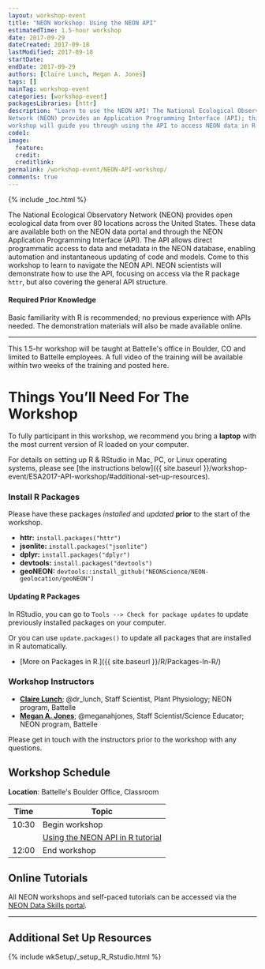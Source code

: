 ```yaml
---
layout: workshop-event
title: "NEON Workshop: Using the NEON API"
estimatedTime: 1.5-hour workshop
date: 2017-09-29
dateCreated: 2017-09-18
lastModified: 2017-09-18
startDate: 
endDate: 2017-09-29
authors: [Claire Lunch, Megan A. Jones]
tags: []
mainTag: workshop-event
categories: [workshop-event]
packagesLibraries: [httr]
description: "Learn to use the NEON API! The National Ecological Observatory 
Network (NEON) provides an Application Programming Interface (API); this 
workshop will guide you through using the API to access NEON data in R."
code1: 
image:
  feature: 
  credit:
  creditlink: 
permalink: /workshop-event/NEON-API-workshop/
comments: true 
---
```


{% include _toc.html %}

The National Ecological Observatory Network (NEON) provides open ecological data 
from over 80 locations across the United States. These data are available both 
on the NEON data portal and through the NEON Application Programming Interface 
(API). The API allows direct programmatic access to data and metadata in the 
NEON database, enabling automation and instantaneous updating of code and models. 
Come to this workshop to learn to navigate the NEON API. NEON scientists will 
demonstrate how to use the API, focusing on access via the R package `httr`, but 
also covering the general API structure.

#### Required Prior Knowledge

Basic familiarity with R is recommended; no previous experience with APIs 
needed. The demonstration materials will also be made available online. 

***

This 1.5-hr workshop will be taught at Battelle's office in Boulder, CO and limited 
to Battelle employees. A full video of the training will be available within two 
weeks of the training and posted here. 

<div id="objectives" markdown="1">

# Things You’ll Need For The Workshop

To fully participant in this workshop, we recommend you bring a **laptop** with 
the most current version of R loaded on your computer. 

For details on setting up R & RStudio in Mac, PC, or Linux operating systems, 
please see [the instructions below]({{ site.baseurl }}/workshop-event/ESA2017-API-workshop/#additional-set-up-resources).

### Install R Packages

Please have these packages *installed* and *updated* **prior** to the start of 
the workshop.

* **httr:** `install.packages("httr")`
* **jsonlite:** `install.packages("jsonlite")`
* **dplyr:** `install.packages("dplyr")`
* **devtools:** `install.packages("devtools")`
* **geoNEON:** `devtools::install_github("NEONScience/NEON-geolocation/geoNEON")`

#### Updating R Packages

In RStudio, you can go to `Tools --> Check for package updates` to update 
previously installed packages on your computer.

Or you can use `update.packages()` to update all packages that are 
installed in R automatically. 

* [More on Packages in R.]({{ site.baseurl }}/R/Packages-In-R/)

</div>

### Workshop Instructors
* **[Claire Lunch](http://www.neonscience.org/about/staff/claire-lunch)**; @dr_lunch, Staff Scientist, Plant Physiology; NEON program, Battelle
* **[Megan A. Jones](http://www.neonscience.org/about/staff/megan-jones)**; @meganahjones, Staff Scientist/Science Educator; NEON program, Battelle

Please get in touch with the instructors prior to the workshop with any questions.

## Workshop Schedule

**Location**: Battelle's Boulder Office, Classroom


| Time	| Topic	
|-------------|---------------
| 10:30	| Begin workshop
| 	| <a href="{{ site.baseurl }}/R/neon-api/" target="_blank"> Using the NEON API in R tutorial </a>   
| 12:00	| End workshop


## Online Tutorials

All NEON workshops and self-paced tutorials can be accessed via the 
<a href="http://www.neondataskills.org/" target="_blank">NEON
Data Skills portal</a>.

***

## Additional Set Up Resources

{% include wkSetup/_setup_R_Rstudio.html %}
